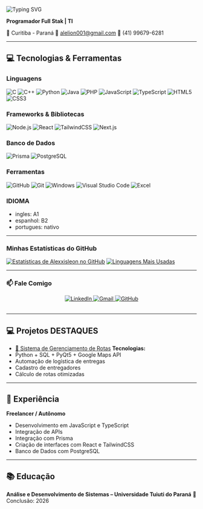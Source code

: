 ![Typing SVG](https://readme-typing-svg.demolab.com?font=Fira+Sans+Condensed&weight=700&size=30&pause=1000&color=D3D3D3&background=00000000&width=500&lines=~$+echo+"Olá!+Eu+sou+o+Cristian"&shadow=true)

**Programador Full Stak | TI**

📍 Curitiba - Paraná
📧 alelion001@gmail.com
📱 (41) 99679-6281


---

## 💻 Tecnologias & Ferramentas

### Linguagens  
![C](https://skillicons.dev/icons?i=c)
![C++](https://skillicons.dev/icons?i=cpp)
![Python](https://skillicons.dev/icons?i=python)
![Java](https://skillicons.dev/icons?i=java)
![PHP](https://skillicons.dev/icons?i=php)
![JavaScript](https://skillicons.dev/icons?i=js)
![TypeScript](https://skillicons.dev/icons?i=ts)
![HTML5](https://skillicons.dev/icons?i=html)
![CSS3](https://skillicons.dev/icons?i=css)

### Frameworks & Bibliotecas  

![Node.js](https://skillicons.dev/icons?i=nodejs)
![React](https://skillicons.dev/icons?i=react)
![TailwindCSS](https://skillicons.dev/icons?i=tailwind)
![Next.js](https://skillicons.dev/icons?i=nextjs)

### Banco de Dados  
![Prisma](https://skillicons.dev/icons?i=prisma)
![PostgreSQL](https://skillicons.dev/icons?i=postgres)

### Ferramentas  
![GitHub](https://skillicons.dev/icons?i=github)
![Git](https://skillicons.dev/icons?i=git)
![Windows](https://skillicons.dev/icons?i=windows)
![Visual Studio Code](https://skillicons.dev/icons?i=vscode)
<img src="https://img.shields.io/badge/Microsoft_Excel-217346?style=for-the-badge&logo=microsoft-excel&logoColor=white" alt="Excel"/>

### IDIOMA

- ingles: A1
- espanhol: B2
- portugues: nativo

---

### Minhas Estatísticas do GitHub

[![Estatísticas de Alexxisleon no GitHub](https://github-readme-stats.vercel.app/api?username=Alexxisleon&show_icons=true&theme=tokyonight&include_all_commits=true&count_private=true)](https://github.com/Alexxisleon)
[![Linguagens Mais Usadas](https://github-readme-stats.vercel.app/api/top-langs/?username=Alexxisleon&langs_count=7&theme=tokyonight)](https://github.com/Alexxisleon)

---

### 📫 Fale Comigo

<div align="center">
  <a href="https://www.linkedin.com/in/cristian-leon-b63659384/" target="_blank">
    <img src="https://skillicons.dev/icons?i=linkedin" alt="LinkedIn"/>
  </a>
  <a href="mailto:alelion001@gmail.com" target="_blank">
    <img src="https://skillicons.dev/icons?i=gmail" alt="Gmail"/>
  </a>
  <a href="https://github.com/Alexxisleon" target="_blank">
    <img src="https://skillicons.dev/icons?i=github" alt="GitHub"/>
  </a>
</div>

<br>

---

## 💻 Projetos DESTAQUES

- [🔗 Sistema de Gerenciamento de Rotas](https://github.com/eliphaslevii/TrabalhoPI)
**Tecnologias:**
- Python + SQL + PyQt5 + Google Maps API
- Automação de logística de entregas
- Cadastro de entregadores
- Cálculo de rotas otimizadas

---

## 💼 Experiência

**Freelancer / Autônomo**
- Desenvolvimento em JavaScript e TypeScript  
- Integração de APIs
- Integração com Prisma
- Criação de interfaces com React e TailwindCSS 
- Banco de Dados com PostgreSQL    

---

## 📚 Educação

**Análise e Desenvolvimento de Sistemas – Universidade Tuiuti do Paraná**
📅 Conclusão: 2026
